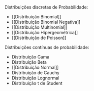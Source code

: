 
Distribuições discretas de Probabilidade:
- [[Distribuição Binomial]]
- [[Distribuição Binomial Negativa]]
- [[Distribuição Multinomial]]
- [[Distribuição Hipergeométrica]]
- [[Distribuição de Poisson]]

Distribuições contínuas de probabilidade:
- Distribuição Gama
- Distribuição Beta
- [[Distribuição Normal]]
- Distribuição de Cauchy
- Distribuição Lognormal
- Distribuição t de Student